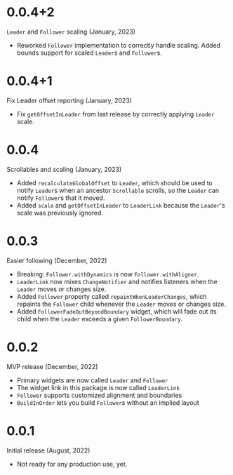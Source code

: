# 0.0.4+2
`Leader` and `Follower` scaling (January, 2023)

 * Reworked `Follower` implementation to correctly handle scaling. Added bounds support for scaled `Leader`s and `Follower`s.

# 0.0.4+1
Fix Leader offset reporting (January, 2023)

 * Fix `getOffsetInLeader` from last release by correctly applying `Leader` scale.

# 0.0.4
Scrollables and scaling (January, 2023)

 * Added `recalculateGlobalOffset` to `Leader`, which should be used to notify `Leader`s when an ancestor `Scrollable` scrolls, so the `Leader` can notify `Follower`s that it moved.
 * Added `scale` and `getOffsetInLeader` to `LeaderLink` because the `Leader`'s scale was previously ignored.

# 0.0.3 
Easier following (December, 2022)

 * Breaking: `Follower.withDynamics` is now `Follower.withAligner`.
 * `LeaderLink` now mixes `ChangeNotifier` and notifies listeners when the `Leader` moves or changes size.
 * Added `Follower` property called `repaintWhenLeaderChanges`, which repaints the `Follower` child whenever the `Leader` moves or changes size.
 * Added `FollowerFadeOutBeyondBoundary` widget, which will fade out its child when the `Leader` exceeds a given `FollowerBoundary`.

# 0.0.2
MVP release (December, 2022)

 * Primary widgets are now called `Leader` and `Follower`
 * The widget link in this package is now called `LeaderLink`
 * `Follower` supports customized alignment and boundaries
 * `BuildInOrder` lets you build `Follower`s without an implied layout

# 0.0.1
Initial release (August, 2022)

 * Not ready for any production use, yet.